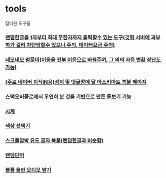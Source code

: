 # tools
잡다한 도구들
### [랜덤한글을 1자부터 최대 무한자까지 출력할수 있는 도구(깃헙 서버에 과부하가 걸려 차단당할수 있으니 주의, 데이터요금 주의)](./hangul40000.html)
### [네모네모 멈뭄미(이응을 전부 미음으로 바꿔주며, 그 외의 자음 변환 장난도 가능)](./nemo.html)
### [(주로 네이버 지식iN용)성지 및 댓글창에 달 아스키아트 복붙 페이지](./kin.html)
### [스택오버플로에서 우연히 본 것을 기반으로 만든 돋보기 기능](./hole.html)
### [시계](https://codepen.io/chonggi-tokhu/pen/wvYWRZb)
### [색상 선택기](https://chonggi-tokhu.github.io/_Colour_Picker/)
### [스크롤압박 유도 글자 복붙(랜덤한글과 비슷함)](./scroll.html)
### [랜덤단어](./random.html)
### [볼륨 올린 오디오 받기](./boostvolume/boost_and_record.html)
